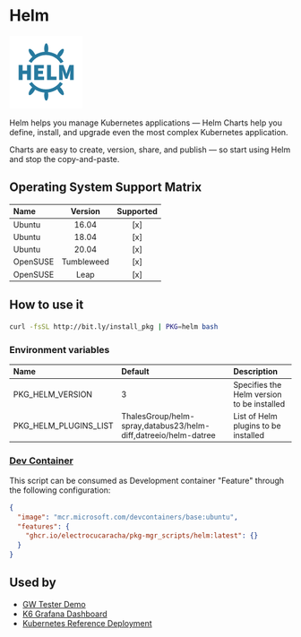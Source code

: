 # Helm

![Logo](../../docs/img/helm.png)

Helm helps you manage Kubernetes applications — Helm Charts help you
define, install, and upgrade even the most complex Kubernetes
application.

Charts are easy to create, version, share, and publish — so start
using Helm and stop the copy-and-paste.

## Operating System Support Matrix

| Name     |  Version   | Supported |
| :------- | :--------: | :-------: |
| Ubuntu   |   16.04    |    [x]    |
| Ubuntu   |   18.04    |    [x]    |
| Ubuntu   |   20.04    |    [x]    |
| OpenSUSE | Tumbleweed |    [x]    |
| OpenSUSE |    Leap    |    [x]    |

## How to use it

```bash
curl -fsSL http://bit.ly/install_pkg | PKG=helm bash
```

### Environment variables

| Name                  | Default                                                         | Description                                |
| :-------------------- | :-------------------------------------------------------------- | :----------------------------------------- |
| PKG_HELM_VERSION      | 3                                                               | Specifies the Helm version to be installed |
| PKG_HELM_PLUGINS_LIST | ThalesGroup/helm-spray,databus23/helm-diff,datreeio/helm-datree | List of Helm plugins to be installed       |

### [Dev Container](https://containers.dev/overview)

This script can be consumed as Development container "Feature" through the
following configuration:

```json
{
  "image": "mcr.microsoft.com/devcontainers/base:ubuntu",
  "features": {
    "ghcr.io/electrocucaracha/pkg-mgr_scripts/helm:latest": {}
  }
}
```

## Used by

- [GW Tester Demo](https://github.com/electrocucaracha/gw-tester)
- [K6 Grafana Dashboard](https://github.com/electrocucaracha/k6board)
- [Kubernetes Reference Deployment](https://github.com/electrocucaracha/krd)
